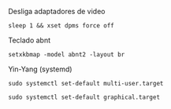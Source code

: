 Desliga adaptadores de video
```
sleep 1 && xset dpms force off
```
Teclado abnt
```
setxkbmap -model abnt2 -layout br
```
Yin-Yang (systemd)
```
sudo systemctl set-default multi-user.target
```
```
sudo systemctl set-default graphical.target
```

